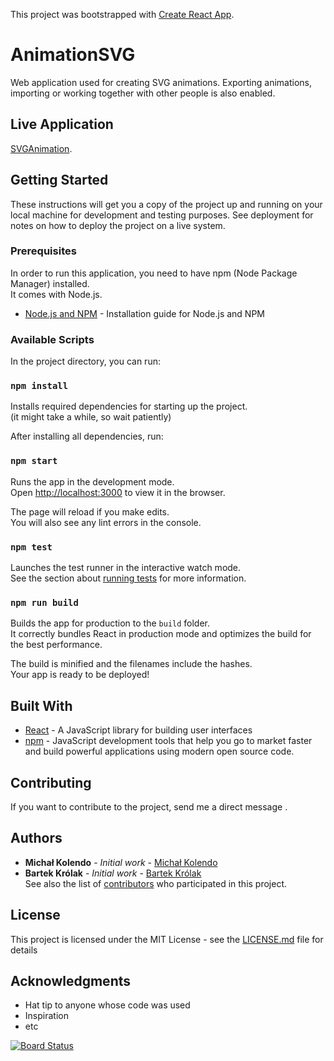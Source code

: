 This project was bootstrapped with [Create React App](https://github.com/facebook/create-react-app).

# AnimationSVG

Web application used for creating SVG animations.
Exporting animations, importing or working together with other people is also enabled.

## Live Application

[SVGAnimation](http://svganimation.azurewebsites.net/).
## Getting Started

These instructions will get you a copy of the project up and running on your local machine for development and testing purposes. See deployment for notes on how to deploy the project on a live system.

### Prerequisites

In order to run this application, you need to have npm (Node Package Manager) installed.  
It comes with Node.js.

* [Node.js and NPM](https://www.npmjs.com/get-npm) - Installation guide for Node.js and NPM

### Available Scripts

In the project directory, you can run:

### `npm install`

Installs required dependencies for starting up the project.  
(it might take a while, so wait patiently)

After installing all dependencies, run:

### `npm start`

Runs the app in the development mode.<br>
Open [http://localhost:3000](http://localhost:3000) to view it in the browser.

The page will reload if you make edits.<br>
You will also see any lint errors in the console.

### `npm test`

Launches the test runner in the interactive watch mode.<br>
See the section about [running tests](https://facebook.github.io/create-react-app/docs/running-tests) for more information.

### `npm run build`

Builds the app for production to the `build` folder.<br>
It correctly bundles React in production mode and optimizes the build for the best performance.

The build is minified and the filenames include the hashes.<br>
Your app is ready to be deployed!


## Built With
* [React](https://reactjs.org/) - A JavaScript library for building user interfaces
* [npm](https://www.npmjs.com) - JavaScript development tools that help you go to market faster and build powerful applications using modern open source code.

## Contributing
If you want to contribute to the project,
send me a direct message .


## Authors

* **Michał Kolendo** - *Initial work* - [Michał Kolendo](https://github.com/kolendomichal)
* **Bartek Królak** - *Initial work* - [Bartek Królak](https://github.com/btqr)  
See also the list of [contributors](https://github.com/kolendomichal/SVGAnimation/graphs/contributors) who participated in this project.

## License

This project is licensed under the MIT License - see the [LICENSE.md](https://github.com/kolendomichal/AnimationSVG/blob/master/LICENSE) file for details

## Acknowledgments

* Hat tip to anyone whose code was used
* Inspiration
* etc


[![Board Status](https://dev.azure.com/mchkolendo/2ffb0d85-8c3b-46f5-8aca-131cd5b6f28f/123129eb-5a16-4d0c-be4c-35ecb35114dc/_apis/work/boardbadge/1a00faf6-eaac-4aa2-9d4d-c2e61ee404fd?columnOptions=1)](https://dev.azure.com/mchkolendo/2ffb0d85-8c3b-46f5-8aca-131cd5b6f28f/_boards/board/t/123129eb-5a16-4d0c-be4c-35ecb35114dc/Microsoft.RequirementCategory)